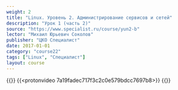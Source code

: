 ```yaml
---
weight: 2
title: "Linux. Уровень 2. Администрирование сервисов и сетей"
description: "Урок 1 (часть 2)"
source: "https://www.specialist.ru/course/yun2-b"
lector: "Михаил Юрьевич Соколов"
publisher: "ЦКО Специалист"
date: 2017-01-01
category: "course22"
tags: ["Linux", "Специалист"]
layout: course
---
```

{{<players>}}
    {{<protonvideo 7a19fadec717f3c2c0e579bdcc7697b8>}}
{{</players>}}

